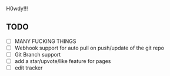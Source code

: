 H0wdy!!!


## TODO

- [ ] MANY FUCKING THINGS
- [ ] Webhook support for auto pull on push/update of the git repo
- [ ] Git Branch support
- [ ] add a star/upvote/like feature for pages
- [ ] edit tracker